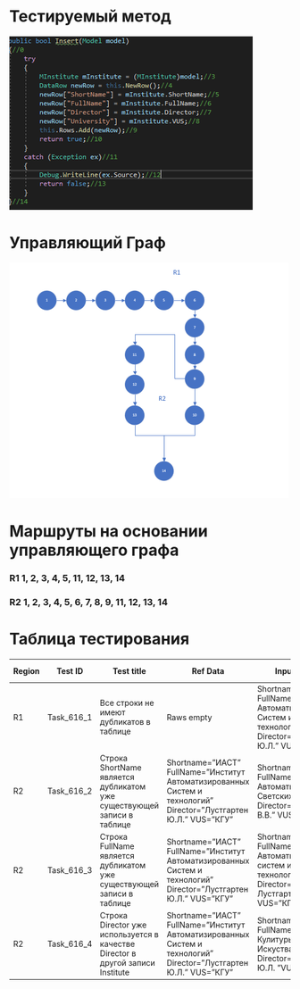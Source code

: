 # Тестируемый метод
![alt text](Code.png "Тестируемый метод")

# Управляющий Граф
![alt text](Graff.png "Управляющий граф")


# Маршруты на основании управляющего графа
### R1 1, 2, 3, 4, 5, 11, 12, 13, 14
### R2 1, 2, 3, 4, 5, 6, 7, 8, 9, 11, 12, 13, 14





# Таблица тестирования
| Region | Test ID | Test title| Ref Data| Inpute value | Expected result | Actual result | Test status (Passed/Failed) |
| --- | --- | --- | --- | --- | --- | --- | --- |
| R1 | Task_616_1 | Все строки не имеют дубликатов в таблице  | Raws empty | Shortname=”ИАСТ” FullName=”Институт Автоматизированных Систем и технологий”  Director=”Лустгартен Ю.Л.” VUS=”КГУ” | true |
| R2 | Task_616_2 | Строка ShortName является дубликатом уже существующей записи в таблице | Shortname=”ИАСТ” FullName=”Институт Автоматизированных Систем и технологий”  Director=”Лустгартен Ю.Л.” VUS=”КГУ” | Shortname=”ИАСТ” FullName=”Институт Автоматических Светских Тем” Director=”Петров В.В.” VUS=”КГУ”	 | false |
| R2 | Task_616_3 | Строка FullName  является дубликатом уже существующей записи в таблице | Shortname=”ИАСТ” FullName=”Институт Автоматизированных Систем и технологий”  Director=”Лустгартен Ю.Л.” VUS=”КГУ” | Shortname=”ИПР” FullName=”Институт Автоматических систем и технологий” Director=” Лустгартен” VUS=”КГУ” | false |
| R2 | Task_616_4 | Строка Director уже используется в качестве Director в другой записи Institute | Shortname=”ИАСТ” FullName=”Институт Автоматизированных Систем и технологий”  Director=”Лустгартен Ю.Л.” VUS=”КГУ” | Shortname=”ИКИ” FullName=”Институт Кулитуры и Искуства” Director=”Лустгартен Ю.Л. ”VUS=”КГУ” | false |



